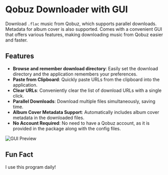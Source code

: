 # Qobuz Downloader with GUI

Download `.flac` music from Qobuz, which supports parallel downloads. Metadata for album cover is also supported. Comes with a convenient GUI that offers various features, making downloading music from Qobuz easier and faster.

## Features

- **Browse and remember download directory**: Easily set the download directory and the application remembers your preferences.
- **Paste from Clipboard**: Quickly paste URLs from the clipboard into the application.
- **Clear URLs**: Conveniently clear the list of download URLs with a single click.
- **Parallel Downloads**: Download multiple files simultaneously, saving time.
- **Album Cover Metadata Support**: Automatically includes album cover metadata in the downloaded files.
- **No Account Required**: No need to have a Qobuz account, as it is provided in the package along with the config files.

![GUI Preview](https://user-images.githubusercontent.com/67509348/236596246-62a7cbd9-faad-4153-8f87-dc5b2a79a0c4.png)


## Fun Fact


I use this program daily!
